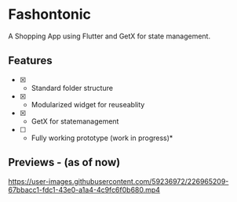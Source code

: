 # Fashontonic

A Shopping App using Flutter and GetX for state management.

## Features

- [x] - Standard folder structure
- [x] - Modularized widget for reuseablity
- [x] - GetX for statemanagement
- [ ] - Fully working prototype (work in progress)\*

## Previews - (as of now)

https://user-images.githubusercontent.com/59236972/226965209-67bbacc1-fdc1-43e0-a1a4-4c9fc6f0b680.mp4
